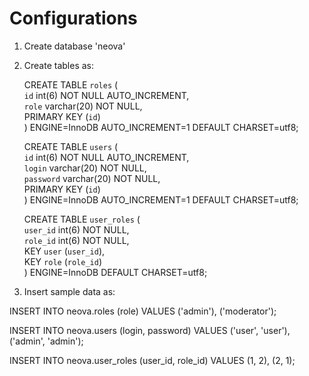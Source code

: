 # Configurations 

1. Create database 'neova'

2. Create tables as:
  
  	CREATE TABLE `roles` (  
  	`id` int(6) NOT NULL AUTO_INCREMENT,  
  	`role` varchar(20) NOT NULL,  
  	PRIMARY KEY (`id`)  
	) ENGINE=InnoDB AUTO_INCREMENT=1 DEFAULT CHARSET=utf8;  
  
  	CREATE TABLE `users` (  
  	`id` int(6) NOT NULL AUTO_INCREMENT,  
  	`login` varchar(20) NOT NULL,  
  	`password` varchar(20) NOT NULL,  
  	PRIMARY KEY (`id`)  
	) ENGINE=InnoDB AUTO_INCREMENT=1 DEFAULT CHARSET=utf8;  
  	
	CREATE TABLE `user_roles` (  
  	`user_id` int(6) NOT NULL,  
  	`role_id` int(6) NOT NULL,  
  	KEY `user` (`user_id`),  
	KEY `role` (`role_id`)  
	) ENGINE=InnoDB DEFAULT CHARSET=utf8;  

3. Insert sample data as:

INSERT INTO neova.roles (role) VALUES ('admin'), ('moderator');  
  
INSERT INTO neova.users (login, password) VALUES ('user', 'user'), ('admin', 'admin');  
  
INSERT INTO neova.user_roles (user_id, role_id) VALUES (1, 2), (2, 1);  
